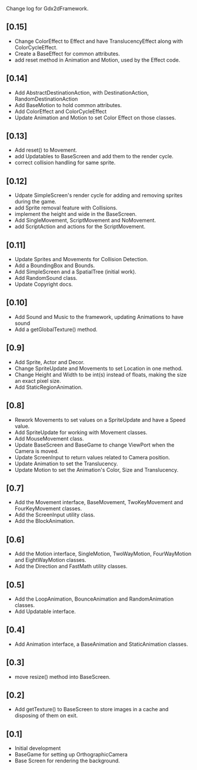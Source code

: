 Change log for Gdx2dFramework.

## [0.15]
- Change ColorEffect to Effect and have TranslucencyEffect along with ColorCycleEffect.
- Create a BaseEffect for common attributes.
- add reset method in Animation and Motion, used by the Effect code.

## [0.14]
- Add AbstractDestinationAction, with DestinationAction, RandomDestinationAction
- Add BaseMotion to hold common attributes.
- Add ColorEffect and ColorCycleEffect
- Update Animation and Motion to set Color Effect on those classes.

## [0.13]
- Add reset() to Movement.
- add Updatables to BaseScreen and add them to the render cycle.
- correct collision handling for same sprite.

## [0.12]
- Udpate SimpleScreen's render cycle for adding and removing sprites during the game.
- add Sprite removal feature with Collisions.
- implement the height and wide in the BaseScreen.
- Add SingleMovement, ScriptMovement and NoMovement.
- add ScriptAction and actions for the ScriptMovement.

## [0.11]
- Update Sprites and Movements for Collision Detection.
- Add a BoundingBox and Bounds.
- Add SimpleScreen and a SpatialTree (initial work).
- Add RandomSound class.
- Update Copyright docs.

## [0.10]
- Add Sound and Music to the framework, updating Animations to have sound
- Add a getGlobalTexture() method.

## [0.9]
- Add Sprite, Actor and Decor.
- Change SpriteUpdate and Movements to set Location in one method.
- Change Height and Width to be int(s) instead of floats, making the size an exact pixel size.
- Add StaticRegionAnimation.

## [0.8]
- Rework Movements to set values on a SpriteUpdate and have a Speed value.
- Add SpriteUpdate for working with Movement classes.
- Add MouseMovement class.
- Update BaseScreen and BaseGame to change ViewPort when the Camera is moved.
- Update ScreenInput to return values related to Camera position.
- Update Animation to set the Translucency.
- Update Motion to set the Animation's Color, Size and Translucency.

## [0.7]
- Add the Movement interface, BaseMovement, TwoKeyMovement and FourKeyMovement classes.
- Add the ScreenInput utility class.
- Add the BlockAnimation.

## [0.6]
- Add the Motion interface, SingleMotion, TwoWayMotion, FourWayMotion and EightWayMotion classes.
- Add the Direction and FastMath utility classes.

## [0.5]
- Add the LoopAnimation, BounceAnimation and RandomAnimation classes.
- Add Updatable interface.

## [0.4]
- Add Animation interface, a BaseAnimation and StaticAnimation classes.

## [0.3]
- move resize() method into BaseScreen.

## [0.2]
- Add getTexture() to BaseScreen to store images in a cache and disposing of them on exit.

## [0.1]
- Initial development
- BaseGame for setting up OrthographicCamera
- Base Screen for rendering the background.